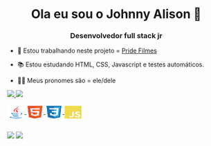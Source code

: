 <h1 align="center">Ola eu sou o Johnny Alison 🌈</h1>
<h3 align="center">Desenvolvedor full stack jr</h3>



- 🔭 Estou trabalhando neste projeto = [Pride Filmes](https://pridefilmes.netlify.app/index.html)

- 📚 Estou estudando HTML, CSS, Javascript e testes automáticos.

- 🏳‍🌈 Meus pronomes são = ele/dele


<div>
  <a href="https://github.com/johnny-rizzo">
  <img height="180em" src="https://github-readme-stats.vercel.app/api?username=johnny-rizzo&show_icons=true&theme=dracula&include_all_commits=true&count_private=true"/>
  <img height="180em" src="https://github-readme-stats.vercel.app/api/top-langs/?username=johnny-rizzo&layout=compact&langs_count=7&theme=dracula"/>
</div>
<div style="display: inline_block"><br>
  
  <img align="center"  alt="johnny-java"  height="30" width="40" src="https://raw.githubusercontent.com/devicons/devicon/master/icons/java/java-original.svg">
  <img align="center" alt="johnny-HTML" height="30" width="40" src="https://raw.githubusercontent.com/devicons/devicon/master/icons/html5/html5-original.svg">
  <img align="center" alt="johnny-CSS" height="30" width="40" src="https://raw.githubusercontent.com/devicons/devicon/master/icons/css3/css3-original.svg">
  <img align="center" alt="johnny-Js" height="30" width="40" src="https://raw.githubusercontent.com/devicons/devicon/master/icons/javascript/javascript-plain.svg">

##
  
<div>
   <a href = "mailto:jal.johnny13@gmail.com"><img src="https://img.shields.io/badge/-Gmail-%23333?style=for-the-badge&logo=gmail&logoColor=white" target="_blank"></a>
  <a href="https://www.linkedin.com/in/johnny-alison/" target="_blank"><img src="https://img.shields.io/badge/-LinkedIn-%230077B5?style=for-the-badge&logo=linkedin&logoColor=white" target="_blank"></a> 
  </div>

